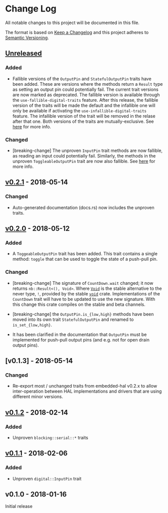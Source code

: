 # Change Log

All notable changes to this project will be documented in this file.

The format is based on [Keep a Changelog](http://keepachangelog.com/)
and this project adheres to [Semantic Versioning](http://semver.org/).

## [Unreleased]

### Added

- Fallible versions of the `OutputPin` and `StatefulOutputPin` traits have been added.
  These are versions where the methods return a `Result` type as setting an output pin
  could potentially fail.
  The current trait versions are now marked as deprecated. The fallible version
  is available through the `use-fallible-digital-traits` feature. After this release,
  the fallible version of the traits will be made the default and the infallible one
  will only be available if activating the `use-infallible-digital-traits` feature.
  The infallible version of the trait will be removed in the relase after that one.
  Both versions of the traits are mutually-exclusive.
  See [here](https://github.com/rust-embedded/embedded-hal/issues/95) for more info.

### Changed

- [breaking-change] The unproven `InputPin` trait methods are now fallible, as reading an input
  could potentially fail. Similarly, the methods in the unproven `ToggleableOutputPin` trait
  are now also fallible.
  See [here](https://github.com/rust-embedded/embedded-hal/issues/95) for more info.

## [v0.2.1] - 2018-05-14

### Changed

- Auto-generated documentation (docs.rs) now includes the unproven traits.

## [v0.2.0] - 2018-05-12

### Added

- A `ToggeableOutputPin` trait has been added. This trait contains a single method: `toggle` that
  can be used to toggle the state of a push-pull pin.

### Changed

- [breaking-change] The signature of `CountDown.wait` changed; it now returns `nb::Result<(),
  Void>`. Where [`Void`] is the stable alternative to the never type, `!`, provided by the stable
  [`void`] crate. Implementations of the `CountDown` trait will have to be updated to use the new
  signature. With this change this crate compiles on the stable and beta channels.

[`Void`]: https://docs.rs/void/1.0.2/void/enum.Void.html
[`void`]: https://crates.io/crates/void

- [breaking-change] the `OutputPin.is_{low,high}` methods have been moved into its own trait
  `StatefulOutputPin` and renamed to `is_set_{low,high}`.

- It has been clarified in the documentation that `OutputPin` must be implemented for push-pull
  output pins (and e.g. not for open drain output pins).

## [v0.1.3] - 2018-05-14

### Changed

- Re-export most / unchanged traits from embedded-hal v0.2.x to allow inter-operation between HAL
  implementations and drivers that are using different minor versions.

## [v0.1.2] - 2018-02-14

### Added

- Unproven `blocking::serial::*` traits

## [v0.1.1] - 2018-02-06

### Added

- Unproven `digital::InputPin` trait

## v0.1.0 - 2018-01-16

Initial release

[Unreleased]: https://github.com/japaric/embedded-hal/compare/v0.2.1...HEAD
[v0.2.1]: https://github.com/japaric/embedded-hal/compare/v0.2.0...v0.2.1
[v0.2.0]: https://github.com/japaric/embedded-hal/compare/v0.1.2...v0.2.0
[v0.1.2]: https://github.com/japaric/embedded-hal/compare/v0.1.1...v0.1.2
[v0.1.1]: https://github.com/japaric/embedded-hal/compare/v0.1.0...v0.1.1

